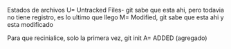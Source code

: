 Estados de archivos
U= Untracked Files- git sabe que esta ahi, pero todavia no tiene registro, es lo ultimo que llego
M= Modified, git sabe que esta ahi y esta modificado 

Para que recinialice, solo la primera vez, git init 
A= ADDED (agregado)